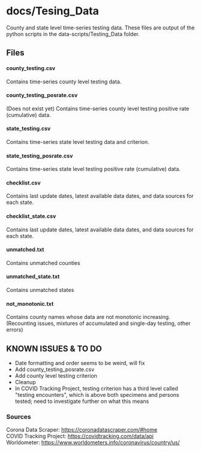 docs/Tesing_Data
====================

County and state level time-series testing data. These files are output of the python scripts in the data-scripts/Testing_Data folder.

Files
------------
#### county_testing.csv
Contains time-series county level testing data.

#### county_testing_posrate.csv
(Does not exist yet) Contains time-series county level testing positive rate (cumulative) data.

#### state_testing.csv
Contains time-series state level testing data and criterion.

#### state_testing_posrate.csv
Contains time-series state level testing positive rate (cumulative) data.

#### checklist.csv
Contains last update dates, latest available data dates, and data sources for each state.

#### checklist_state.csv
Contains last update dates, latest available data dates, and data sources for each state.

#### unmatched.txt
Contains unmatched counties

#### unmatched_state.txt
Contains unmatched states

#### not_monotonic.txt
Contains county names whose data are not monotonic increasing.
(Recounting issues, mixtures of accumulated and single-day testing, other errors)

KNOWN ISSUES & TO DO
--------------------
* Date formatting and order seems to be weird, will fix
* Add county_testing_posrate.csv
* Add county level testing criterion
* Cleanup
* In COVID Tracking Project, testing criterion has a third level called "testing encounters", which is above both specimens and persons tested; need to investigate further on what this means

### Sources
Corona Data Scraper: https://coronadatascraper.com/#home <br/>
COVID Tracking Project: https://covidtracking.com/data/api <br/>
Worldometer: https://www.worldometers.info/coronavirus/country/us/ <br/>

